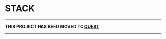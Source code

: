 # STACK

---

**THIS PROJECT HAS BEED MOVED TO [QUEST](https://github.com/itsjustgalileo/quest/)**

---
